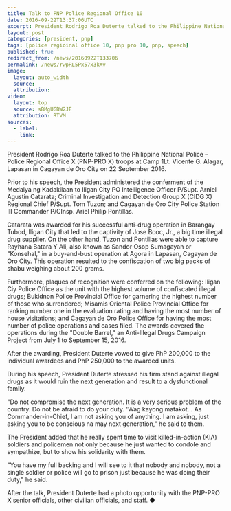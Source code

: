 ```yaml
---
title: Talk to PNP Police Regional Office 10
date: 2016-09-22T13:37:06UTC
excerpt: President Rodrigo Roa Duterte talked to the Philippine National Police – Police Regional Office X (PNP-PRO X) troops at Camp 1Lt. Vicente G. Alagar, Lapasan in Cagayan de Oro City on 22 September 2016.
layout: post
categories: [president, pnp]
tags: [police regioinal office 10, pnp pro 10, pnp, speech]
published: true
redirect_from: /news/20160922T133706
permalink: /news/rwpRL5Px57x3kXv
image:
  layout: auto_width
  source: 
  attribution: 
video:
  layout: top
  source: sBMgUGBW2JE
  attribution: RTVM
sources:
  - label:
    link:
---
```


President Rodrigo Roa Duterte talked to the Philippine National Police – Police Regional Office X (PNP-PRO X) troops at Camp 1Lt. Vicente G. Alagar, Lapasan in Cagayan de Oro City on 22 September 2016.

Prior to his speech, the President administered the conferment of the Medalya ng Kadakilaan to Iligan City PO Intelligence Officer P/Supt. Arniel Agustin Catarata; Criminal Investigation and Detection Group X (CIDG X) Regional Chief P/Supt. Tom Tuzon; and Cagayan de Oro City Police Station III Commander P/CInsp. Ariel Philip Pontillas.

Catarata was awarded for his successful anti-drug operation in Barangay Tubod, Iligan City that led to the captivity of Jose Booc, Jr., a big time illegal drug supplier. On the other hand, Tuzon and Pontillas were able to capture Rayhana Batara Y Ali, also known as Sandor Osop Sumagayan or "Konsehal," in a buy-and-bust operation at Agora in Lapasan, Cagayan de Oro City. This operation resulted to the confiscation of two big packs of shabu weighing about 200 grams.

Furthermore, plaques of recognition were conferred on the following: Iligan Ciy Police Office as the unit with the highest volume of confiscated illegal drugs; Bukidnon Police Provincial Office for garnering the highest number of those who surrendered; Misamis Oriental Police Provincial Office for ranking number one in the evaluation rating and having the most number of house visitations; and Cagayan de Oro Police Office for having the most number of police operations and cases filed. The awards covered the operations during the "Double Barrel," an Anti-Illegal Drugs Campaign Project from July 1 to September 15, 2016.

After the awarding, President Duterte vowed to give PhP 200,000 to the individual awardees and PhP 250,000 to the awarded units.

During his speech, President Duterte stressed his firm stand against illegal drugs as it would ruin the next generation and result to a dysfunctional family.

"Do not compromise the next generation. It is a very serious problem of the country. Do not be afraid to do your duty. 'Wag kayong matakot… As Commander-in-Chief, I am not asking you of anything. I am asking, just asking you to be conscious na may next generation," he said to them.

The President added that he really spent time to visit killed-in-action (KIA) soldiers and policemen not only because he just wanted to condole and sympathize, but to show his solidarity with them.

"You have my full backing and I will see to it that nobody and nobody, not a single soldier or police will go to prison just because he was doing their duty," he said.

After the talk, President Duterte had a photo opportunity with the PNP-PRO X senior officials, other civilian officials, and staff.
&#x25cf;



